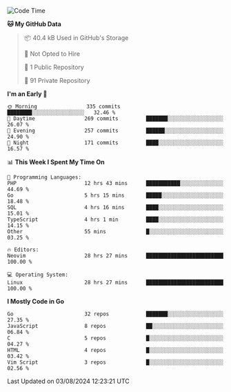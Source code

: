 
<!--START_SECTION:waka-->
![Code Time](http://img.shields.io/badge/Code%20Time-5%2C127%20hrs-blue)

**🐱 My GitHub Data** 

> 📦 40.4 kB Used in GitHub's Storage 
 > 
> 🚫 Not Opted to Hire
 > 
> 📜 1 Public Repository 
 > 
> 🔑 91 Private Repository 
 > 
**I'm an Early 🐤** 

```text
🌞 Morning                335 commits         ████████░░░░░░░░░░░░░░░░░   32.46 % 
🌆 Daytime                269 commits         ███████░░░░░░░░░░░░░░░░░░   26.07 % 
🌃 Evening                257 commits         ██████░░░░░░░░░░░░░░░░░░░   24.90 % 
🌙 Night                  171 commits         ████░░░░░░░░░░░░░░░░░░░░░   16.57 % 
```


📊 **This Week I Spent My Time On** 

```text
💬 Programming Languages: 
PHP                      12 hrs 43 mins      ███████████░░░░░░░░░░░░░░   44.69 % 
Go                       5 hrs 15 mins       █████░░░░░░░░░░░░░░░░░░░░   18.48 % 
SQL                      4 hrs 16 mins       ████░░░░░░░░░░░░░░░░░░░░░   15.01 % 
TypeScript               4 hrs 1 min         ████░░░░░░░░░░░░░░░░░░░░░   14.15 % 
Other                    55 mins             █░░░░░░░░░░░░░░░░░░░░░░░░   03.25 % 

🔥 Editors: 
Neovim                   28 hrs 27 mins      █████████████████████████   100.00 % 

💻 Operating System: 
Linux                    28 hrs 27 mins      █████████████████████████   100.00 % 
```

**I Mostly Code in Go** 

```text
Go                       32 repos            ███████░░░░░░░░░░░░░░░░░░   27.35 % 
JavaScript               8 repos             ██░░░░░░░░░░░░░░░░░░░░░░░   06.84 % 
C                        5 repos             █░░░░░░░░░░░░░░░░░░░░░░░░   04.27 % 
HTML                     4 repos             █░░░░░░░░░░░░░░░░░░░░░░░░   03.42 % 
Vim Script               3 repos             █░░░░░░░░░░░░░░░░░░░░░░░░   02.56 % 
```




 Last Updated on 03/08/2024 12:23:21 UTC
<!--END_SECTION:waka-->
